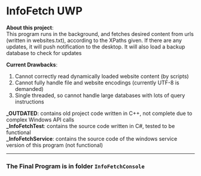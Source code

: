 # InfoFetch UWP  

**About this project**:  
This program runs in the background, and fetches desired content from urls (written in websites.txt), according to the XPaths given. If there are any updates, it will push notification to the desktop. It will also load a backup database to check for updates  

**Current Drawbacks**:  
1. Cannot correctly read dynamically loaded website content (by scripts)  
2. Cannot fully handle file and website encodings (currently UTF-8 is demanded)  
3. Single threaded, so cannot handle large databases with lots of query instructions  

**_OUTDATED**: contains old project code written in C++, not complete due to complex Windows API calls  
**_InfoFetchTest**: contains the source code written in C#, tested to be functional  
**_InfoFetchService**: contains the source code of the windows service version of this program (not functional)  

------

### The Final Program is in folder `InfoFetchConsole`